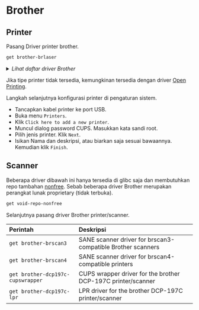 # Brother

## Printer

Pasang Driver printer brother.

```sh
get brother-brlaser
```

<details>
  <summary><i>Lihat daftar driver Brother</i></summary>

    - Brother DCP-1510 series
    - Brother DCP-1600 series
    - Brother DCP-7030
    - Brother DCP-7040
    - Brother DCP-7055
    - Brother DCP-7055W
    - Brother DCP-7060D
    - Brother DCP-7065DN
    - Brother DCP-7080
    - Brother DCP-L2500D series
    - Brother DCP-L2520D series
    - Brother DCP-L2520DW series
    - Brother DCP-L2540DW series
    - Brother HL-1110 series
    - Brother HL-1200 series
    - Brother HL-2030 series
    - Brother HL-2140 series
    - Brother HL-2220 series
    - Brother HL-2270DW series
    - Brother HL-5030 series
    - Brother HL-L2300D series
    - Brother HL-L2320D series
    - Brother HL-L2340D series
    - Brother HL-L2360D series
    - Brother HL-L2375DW series
    - Brother HL-L2390DW
    - Brother MFC-1910W
    - Brother MFC-7240
    - Brother MFC-7360N
    - Brother MFC-7365DN
    - Brother MFC-7420
    - Brother MFC-7460DN
    - Brother MFC-7840W
    - Brother MFC-L2710DW series
    - Lenovo M7605D

</details>

Jika tipe printer tidak tersedia, kemungkinan tersedia dengan driver [Open Printing].

Langkah selanjutnya konfigurasi printer di pengaturan sistem.

* Tancapkan kabel printer ke port USB.
* Buka menu `Printers`.
* Klik `Click here to add a new printer`.
* Muncul dialog password CUPS. Masukkan kata sandi root.
* Pilih jenis printer. Klik `Next`.
* Isikan Nama dan deskripsi, atau biarkan saja sesuai bawaannya. Kemudian klik `Finish`.

## Scanner

Beberapa driver dibawah ini hanya tersedia di glibc saja dan membutuhkan repo tambahan [nonfree]. Sebab beberapa driver Brother merupakan perangkat lunak proprietary (tidak terbuka).

```sh
get void-repo-nonfree
```

Selanjutnya pasang driver Brother printer/scanner.

| Perintah                          | Deskripsi                                                    |
| :-------------------------------- | :----------------------------------------------------------- |
| `get brother-brscan3`             | SANE scanner driver for brscan3-compatible Brother scanners  |
| `get brother-brscan4`             | SANE scanner driver for brscan4-compatible printers          |
| `get brother-dcp197c-cupswrapper` | CUPS wrapper driver for the brother DCP-197C printer/scanner |
| `get brother-dcp197c-lpr`         | LPR driver for the brother DCP-197C printer/scanner          |

[Open Printing]:open-printing.md
[nonfree]:../../server.html#repo-tambahan
